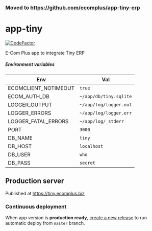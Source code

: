 ### Moved to https://github.com/ecomplus/app-tiny-erp

# app-tiny

[![CodeFactor](https://www.codefactor.io/repository/github/ecomplus/app-tiny/badge)](https://www.codefactor.io/repository/github/ecomplus/app-tiny)

E-Com Plus app to integrate Tiny ERP

#####  Environment variables

Env | Val
---------|--------
ECOMCLIENT_NOTIMEOUT  | `true`
ECOM_AUTH_DB  | `~/app/db/tiny.sqlite`
LOGGER_OUTPUT  | `~/app/log/logger.out`
LOGGER_ERRORS  | `~/app/log/logger.err`
LOGGER_FATAL_ERRORS | `~/app/log/_stderr`
PORT | `3000`
DB_NAME  | `tiny`
DB_HOST  | `localhost`
DB_USER  | `who`
DB_PASS | `secret`

## Production server

Published at https://tiny.ecomplus.biz

### Continuous deployment

When app version is **production ready**,
[create a new release](https://github.com/ecomclub/app-tiny/releases)
to run automatic deploy from `master` branch.
